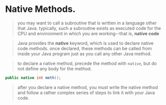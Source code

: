 # Native Methods.

> you may want to call a subroutine that is written in a language other that Java.
> typically, such a subroutine exists as executed code for the CPU and environment in which you are working--that is, **native code**

> Java provides the **native** keyword, which is used to declare native code methods.
> once declared, these methods can be called from inside your Java program just as you call any other Java method.

> to declare a native method, precede the method with `native`, but do not define any body for the method.

```java
public native int meth();
```
> after you declare a native method, you must write the native method and follow a rather complex series of steps to link it with your Java code.
